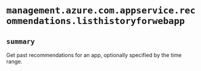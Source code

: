 # `management.azure.com.appservice.recommendations.listhistoryforwebapp`

## `summary`
Get past recommendations for an app, optionally specified by the time range.


